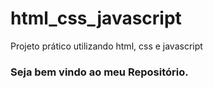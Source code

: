# html_css_javascript
Projeto prático utilizando html, css e javascript

### Seja bem vindo ao meu Repositório.
